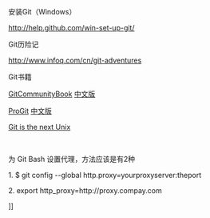 <p>安装Git（Windows）</p>
<p><a href="http://help.github.com/win-set-up-git/">http://help.github.com/win-set-up-git/</a></p>
<p>Git历险记</p>
<p><a href="http://www.infoq.com/cn/git-adventures">http://www.infoq.com/cn/git-adventures</a></p>
<p>Git书籍</p>
<p><a href="http://book.git-scm.com/">GitCommunityBook</a>&nbsp;<a href="http://gitbook.liuhui998.com/">中文版</a></p>
<p><a href="http://progit.org/book/">ProGit</a>&nbsp;<a href="http://progit.chunzi.me/zh">中文版</a></p>
<p><a href="http://www.advogato.org/person/apenwarr/diary/371.html">Git is the next Unix</a></p>
<p>&nbsp;</p>
<p>为 Git Bash 设置代理，方法应该是有2种</p>
<p>1.&nbsp;<span>$ git config --global&nbsp;http.proxy=yourproxyserver:theport</span></p>
<p><span>2.&nbsp;<span>export http_proxy=http://proxy.compay.com</span></span></p>]]